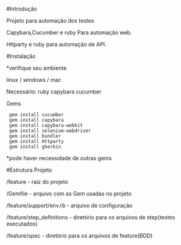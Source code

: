#Introdução

Projeto para automação dos testes

Capybara,Cucumber e ruby Para automação web.

Httparty e ruby para  automação de API.



#Instalação

*verifique seu ambiente

linux / windows / mac


Necessário:
ruby
capybara
cucumber

Gems
```
 gem install cucumber
 gem install capybara
 gem install capybara-webkit
 gem install selenium-webdriver
 gem install bundler
 gem install Httparty
 gem install gherkin
```
*pode haver necessidade de outras gems


#Estrutura Projeto

/feature - raiz do projeto

/Gemfile - arquivo com as Gem usadas no projeto

/feature/support/env.rb - arquivo de configuração

/feature/step_definitions - diretório para os arquivos de step(testes executados)

/feature/spec - diretório para os arquivos de feature(BDD)
